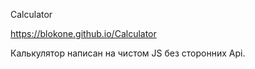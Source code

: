 Calculator

https://blokone.github.io/Calculator

Калькулятор написан на чистом JS без сторонних Api. 
